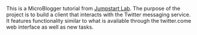 This is a MicroBlogger tutorial from [Jumpstart Lab](http://tutorials.jumpstartlab.com/projects/microblogger.html#iteration-5:-the-klout-api).
The purpose of the project is to build a client that interacts with the Twitter messaging service. It features functionality similar to what is available
through the twitter.come web interface as well as new tasks.
